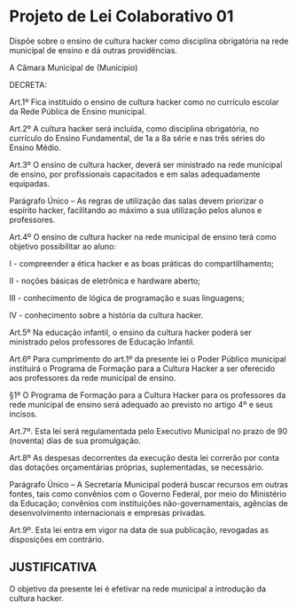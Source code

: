 # Projeto de Lei Colaborativo 01

Dispõe sobre o ensino de cultura hacker como disciplina obrigatória na rede municipal de ensino e dá outras providências.

A Câmara Municipal de (Munícipio)

DECRETA:

Art.1º Fica instituído o ensino de cultura hacker como no currículo escolar da Rede Pública de Ensino municipal.

Art.2º A cultura hacker será incluída, como disciplina obrigatória, no currículo do Ensino Fundamental, de 1a a 8a série e nas três séries do Ensino Médio.

Art.3º O ensino de cultura hacker, deverá ser ministrado na rede municipal de ensino, por profissionais capacitados e em salas adequadamente equipadas.

Parágrafo Único – As regras de utilização das salas devem priorizar o espírito hacker, facilitando ao máximo a sua utilização pelos alunos e professores.

Art.4º O ensino de cultura hacker na rede municipal de ensino terá como objetivo possibilitar ao aluno:

I - compreender a ética hacker e as boas práticas do compartilhamento;

II - noções básicas de eletrônica e hardware aberto;

III - conhecimento de lógica de programação e suas linguagens;

IV - conhecimento sobre a história da cultura hacker.

Art.5º Na educação infantil, o ensino da cultura hacker poderá ser ministrado pelos professores de Educação Infantil.

Art.6º Para cumprimento do art.1º da presente lei o Poder Público municipal instituirá o Programa de Formação para a Cultura Hacker a ser oferecido aos professores da rede municipal de ensino.

§1º O Programa de Formação para a Cultura Hacker para os professores da rede municipal de ensino será adequado ao previsto no artigo 4º e seus incisos.

Art.7º. Esta lei será regulamentada pelo Executivo Municipal no prazo de 90 (noventa) dias de sua promulgação.

Art.8º  As despesas decorrentes da execução desta lei correrão por conta das dotações orçamentárias próprias, suplementadas, se necessário.

Parágrafo Único – A Secretaria Municipal poderá buscar recursos em outras fontes, tais como convênios com o Governo Federal, por meio do Ministério da Educação; convênios com instituições não-governamentais, agências de desenvolvimento internacionais e empresas privadas.

Art.9º. Esta lei entra em vigor na data de sua publicação, revogadas as disposições em contrário.

## JUSTIFICATIVA

O objetivo da presente lei é efetivar na rede municipal a introdução da cultura hacker.